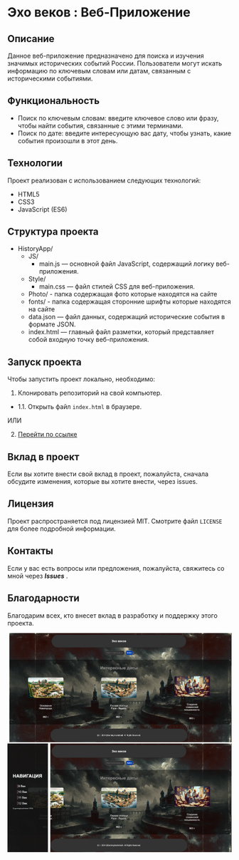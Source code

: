 # Эхо веков : Веб-Приложение

## Описание

Данное веб-приложение предназначено для поиска и изучения значимых исторических событий России. Пользователи могут искать информацию по ключевым словам или датам, связанным с историческими событиями.

## Функциональность

- Поиск по ключевым словам: введите ключевое слово или фразу, чтобы найти события, связанные с этими терминами.
- Поиск по дате: введите интересующую вас дату, чтобы узнать, какие события произошли в этот день.

## Технологии

Проект реализован с использованием следующих технологий:

- HTML5
- CSS3
- JavaScript (ES6)

## Структура проекта

- HistoryApp/
  - JS/
    - main.js — основной файл JavaScript, содержащий логику веб-приложения.
  - Style/
    - main.css — файл стилей CSS для веб-приложения.
  - Photo/ - папка содержащая фото которые находятся на сайте
  - fonts/ - папка содержащая сторонние шрифты которые находятся на сайте
  - data.json — файл данных, содержащий исторические события в формате JSON.
  - index.html — главный файл разметки, который представляет собой входную точку веб-приложения.

## Запуск проекта

Чтобы запустить проект локально, необходимо:

1. Клонировать репозиторий на свой компьютер.

+ 1.1. Открыть файл `index.html` в браузере.

ИЛИ

2. [Перейти по ссылке](https://gaminghackintosh.github.io/HistoryApp-Web-Version/)

## Вклад в проект

Если вы хотите внести свой вклад в проект, пожалуйста, сначала обсудите изменения, которые вы хотите внести, через issues.

## Лицензия

Проект распространяется под лицензией MIT. Смотрите файл `LICENSE` для более подробной информации.

## Контакты

Если у вас есть вопросы или предложения, пожалуйста, свяжитесь со мной через ***Issues*** .

## Благодарности

Благодарим всех, кто внесет вклад в разработку и поддержку этого проекта.


<img src="photo/readmePhoto/MainReadme.png">
<img src="photo/readmePhoto/navReadme.png">